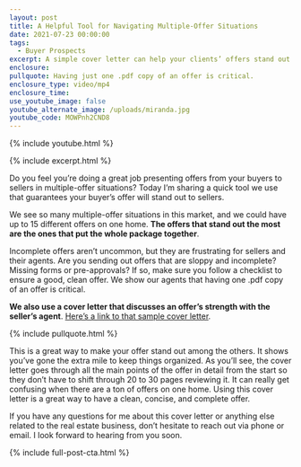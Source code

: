 ```yaml
---
layout: post
title: A Helpful Tool for Navigating Multiple-Offer Situations
date: 2021-07-23 00:00:00
tags:
  - Buyer Prospects
excerpt: A simple cover letter can help your clients’ offers stand out.
enclosure:
pullquote: Having just one .pdf copy of an offer is critical.
enclosure_type: video/mp4
enclosure_time:
use_youtube_image: false
youtube_alternate_image: /uploads/miranda.jpg
youtube_code: MOWPnh2CND8
---
```

{% include youtube.html %}

{% include excerpt.html %}

Do you feel you’re doing a great job presenting offers from your buyers to sellers in multiple-offer situations? Today I’m sharing a quick tool we use that guarantees your buyer’s offer will stand out to sellers.

We see so many multiple-offer situations in this market, and we could have up to 15 different offers on one home. **The offers that stand out the most are the ones that put the whole package together**.

Incomplete offers aren’t uncommon, but they are frustrating for sellers and their agents. Are you sending out offers that are sloppy and incomplete? Missing forms or pre-approvals? If so, make sure you follow a checklist to ensure a good, clean offer. We show our agents that having one .pdf copy of an offer is critical.

**We also use a cover letter that discusses an offer’s strength with the seller’s agent**. <u><a target="_blank" rel="noopener" href="https://docs.google.com/document/d/1VnJw0gQuKVhs-Nyzp0sk64H9_Rw9Yxi1/edit?pli=1">Here&rsquo;s a link to that sample cover letter</a></u>.

{% include pullquote.html %}

This is a great way to make your offer stand out among the others. It shows you’ve gone the extra mile to keep things organized. As you’ll see, the cover letter goes through all the main points of the offer in detail from the start so they don’t have to shift through 20 to 30 pages reviewing it. It can really get confusing when there are a ton of offers on one home. Using this cover letter is a great way to have a clean, concise, and complete offer.

If you have any questions for me about this cover letter or anything else related to the real estate business, don’t hesitate to reach out via phone or email. I look forward to hearing from you soon.

{% include full-post-cta.html %}
